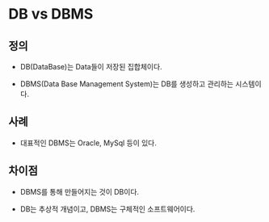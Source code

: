 # DB vs DBMS

## 정의

- DB(DataBase)는 Data들이 저장된 집합체이다.

- DBMS(Data Base Management System)는 DB를 생성하고 관리하는 시스템이다.

## 사례

- 대표적인 DBMS는 Oracle, MySql 등이 있다.

## 차이점

- DBMS를 통해 만들어지는 것이 DB이다. 

- DB는 추상적 개념이고, DBMS는 구체적인 소프트웨어이다. 
